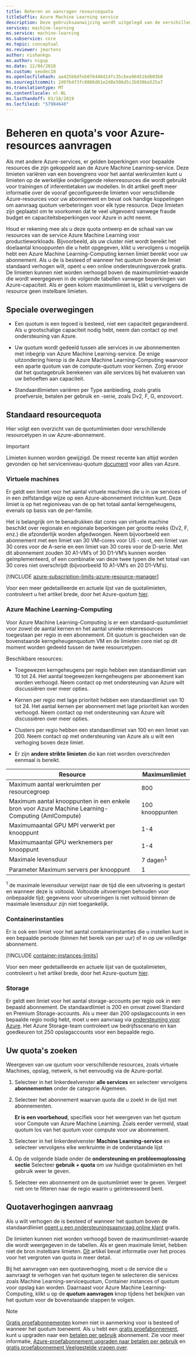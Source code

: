 ```yaml
---
title: Beheren en aanvragen resourcequota
titleSuffix: Azure Machine Learning service
description: Deze gebruiksaanwijzing wordt uitgelegd van de verschillende quota voor resources voor Azure Machine Learning en het weergeven en meer quotum aanvragen.
services: machine-learning
ms.service: machine-learning
ms.subservice: core
ms.topic: conceptual
ms.reviewer: jmartens
author: nishankgu
ms.author: nigup
ms.date: 12/04/2018
ms.custom: seodec18
ms.openlocfilehash: aa425b6dfeb076448d14fc35cbea964516d603b0
ms.sourcegitcommit: 2d0fb4f3fc8086d61e2d8e506d5c2b930ba525a7
ms.translationtype: MT
ms.contentlocale: nl-NL
ms.lasthandoff: 03/18/2019
ms.locfileid: "57904640"
---
```

# <a name="manage-and-request-quotas-for-azure-resources"></a>Beheren en quota's voor Azure-resources aanvragen

Als met andere Azure-services, er gelden beperkingen voor bepaalde resources die zijn gekoppeld aan de Azure Machine Learning-service. Deze limieten variëren van een bovengrens voor het aantal werkruimten kunt u limieten op de werkelijke onderliggende rekenresources die wordt gebruikt voor trainingen of inferentietaken uw modellen. In dit artikel geeft meer informatie over de vooraf geconfigureerde limieten voor verschillende Azure-resources voor uw abonnement en bevat ook handige koppelingen om aanvraag quotum verbeteringen voor elk type resource. Deze limieten zijn geplaatst om te voorkomen dat te veel uitgevoerd vanwege fraude budget en capaciteitsbeperkingen voor Azure in acht neemt.

Houd er rekening mee als u deze quota ontwerp en de schaal van uw resources van de service Azure Machine Learning voor productieworkloads. Bijvoorbeeld, als uw cluster niet wordt bereikt het doelaantal knooppunten die u hebt opgegeven, klikt u vervolgens u mogelijk hebt een Azure Machine Learning-Computing kernen limiet bereikt voor uw abonnement. Als u de is besteed of wanneer het quotum boven de limiet standaard verhogen wilt, opent u een online ondersteuningsverzoek gratis. De limieten kunnen niet worden verhoogd boven de maximumlimiet-waarde die wordt weergegeven in de volgende tabellen vanwege beperkingen van Azure-capaciteit. Als er geen kolom maximumlimiet is, klikt u vervolgens de resource geen instelbare limieten.

## <a name="special-considerations"></a>Speciale overwegingen

+ Een quotum is een tegoed is besteed, niet een capaciteit gegarandeerd. Als u grootschalige capaciteit nodig hebt, neem dan contact op met ondersteuning van Azure.

+ Uw quotum wordt gedeeld tussen alle services in uw abonnementen met inbegrip van Azure Machine Learning-service. De enige uitzondering hierop is de Azure Machine Learning-Computing waarvoor een aparte quotum van de compute-quotum voor kernen. Zorg ervoor dat het quotagebruik berekenen van alle services bij het evalueren van uw behoeften aan capaciteit.

+ Standaardlimieten variëren per Type aanbieding, zoals gratis proefversie, betalen per gebruik en -serie, zoals Dv2, F, G, enzovoort.

## <a name="default-resource-quotas"></a>Standaard resourcequota

Hier volgt een overzicht van de quotumlimieten door verschillende resourcetypen in uw Azure-abonnement.

> [!Important]
> Limieten kunnen worden gewijzigd. De meest recente kan altijd worden gevonden op het serviceniveau-quotum [document](https://docs.microsoft.com/azure/azure-subscription-service-limits/) voor alles van Azure.

### <a name="virtual-machines"></a>Virtuele machines
Er geldt een limiet voor het aantal virtuele machines die u in uw services of in een zelfstandige wijze op een Azure-abonnement inrichten kunt. Deze limiet is op het regioniveau van de op het totaal aantal kerngeheugens, evenals op basis van de per-familie.

Het is belangrijk om te benadrukken dat cores van virtuele machine beschikt over regionale en regionale beperkingen per grootte reeks (Dv2, F, enz.) die afzonderlijk worden afgedwongen. Neem bijvoorbeeld een abonnement met een limiet van 30 VM-cores voor US - oost, een limiet van 30 cores voor de A-serie en een limiet van 30 cores voor de D-serie. Met dit abonnement zouden 30 A1-VM’s of 30 D1-VM’s kunnen worden geïmplementeerd, of een combinatie van deze twee typen die het totaal van 30 cores niet overschrijdt (bijvoorbeeld 10 A1-VM’s en 20 D1-VM’s).

[!INCLUDE [azure-subscription-limits-azure-resource-manager](../../../includes/azure-subscription-limits-azure-resource-manager.md)]

Voor een meer gedetailleerde en actuele lijst van de quotalimieten, controleert u het artikel brede, door het Azure-quotum [hier](https://docs.microsoft.com/azure/azure-subscription-service-limits).

### <a name="azure-machine-learning-compute"></a>Azure Machine Learning-Computing
Voor Azure Machine Learning-Computing is er een standaard-quotumlimiet voor zowel de aantal kernen en het aantal unieke rekenresources toegestaan per regio in een abonnement. Dit quotum is gescheiden van de bovenstaande kerngeheugenquotum VM en de limieten core niet op dit moment worden gedeeld tussen de twee resourcetypen.

Beschikbare resources:
+ Toegewezen kerngeheugens per regio hebben een standaardlimiet van 10 tot 24.  Het aantal toegewezen kerngeheugens per abonnement kan worden verhoogd. Neem contact op met ondersteuning van Azure wilt discussiëren over meer opties.

+ Kernen per regio met lage prioriteit hebben een standaardlimiet van 10 tot 24.  Het aantal kernen per abonnement met lage prioriteit kan worden verhoogd. Neem contact op met ondersteuning van Azure wilt discussiëren over meer opties.

+ Clusters per regio hebben een standaardlimiet van 100 en een limiet van 200. Neem contact op met ondersteuning van Azure als u wilt een verhoging boven deze limiet.

+ Er zijn **andere strikte limieten** die kan niet worden overschreden eenmaal is bereikt.

| **Resource** | **Maximumlimiet** |
| --- | --- |
| Maximum aantal werkruimten per resourcegroep | 800 |
| Maximum aantal knooppunten in een enkele bron voor Azure Machine Learning-Computing (AmlCompute) | 100 knooppunten |
| Maximumaantal GPU MPI verwerkt per knooppunt | 1-4 |
| Maximumaantal GPU werknemers per knooppunt | 1-4 |
| Maximale levensduur | 7 dagen<sup>1</sup> |
| Parameter Maximum servers per knooppunt | 1 |

<sup>1</sup> de maximale levensduur verwijst naar de tijd die een uitvoering is gestart en wanneer deze is voltooid. Voltooide uitvoeringen behouden voor onbepaalde tijd; gegevens voor uitvoeringen is niet voltooid binnen de maximale levensduur zijn niet toegankelijk.

### <a name="container-instances"></a>Containerinstanties

Er is ook een limiet voor het aantal containerinstanties die u instellen kunt in een bepaalde periode (binnen het bereik van per uur) of in op uw volledige abonnement.

[!INCLUDE [container-instances-limits](../../../includes/container-instances-limits.md)]

Voor een meer gedetailleerde en actuele lijst van de quotalimieten, controleert u het artikel brede, door het Azure-quotum [hier](https://docs.microsoft.com/azure/azure-subscription-service-limits#container-instances-limits).

### <a name="storage"></a>Storage
Er geldt een limiet voor het aantal storage-accounts per regio ook in een bepaald abonnement. De standaardlimiet is 200 en omvat zowel Standard en Premium Storage-accounts. Als u meer dan 200 opslagaccounts in een bepaalde regio nodig hebt, moet u een aanvraag via [ondersteuning voor Azure](https://ms.portal.azure.com/#blade/Microsoft_Azure_Support/HelpAndSupportBlade/newsupportrequest/). Het Azure Storage-team controleert uw bedrijfsscenario en kan goedkeuren tot 250 opslagaccounts voor een bepaalde regio.


## <a name="find-your-quotas"></a>Uw quota's zoeken

Weergeven van uw quotum voor verschillende resources, zoals virtuele Machines, opslag, netwerk, is het eenvoudig via de Azure-portal.

1. Selecteer in het linkerdeelvenster **alle services** en selecteer vervolgens **abonnementen** onder de categorie Algemeen.

1. Selecteer het abonnement waarvan quota die u zoekt in de lijst met abonnementen.

   **Er is een voorbehoud**, specifiek voor het weergeven van het quotum voor Compute van Azure Machine Learning. Zoals eerder vermeld, staat quotum los van het quotum voor compute voor uw abonnement.

1. Selecteer in het linkerdeelvenster **Machine Learning-service** en selecteer vervolgens elke werkruimte in de onderstaande lijst

1. Op de volgende blade onder de **ondersteuning en probleemoplossing sectie** Selecteer **gebruik + quota** om uw huidige quotalimieten en het gebruik weer te geven.

1. Selecteer een abonnement om de quotumlimiet weer te geven. Vergeet niet om te filteren naar de regio waarin u geïnteresseerd bent.


## <a name="request-quota-increases"></a>Quotaverhogingen aanvraag

Als u wilt verhogen de is besteed of wanneer het quotum boven de standaardlimiet [opent u een ondersteuningsaanvraag online klant](https://ms.portal.azure.com/#blade/Microsoft_Azure_Support/HelpAndSupportBlade/newsupportrequest/) gratis.

De limieten kunnen niet worden verhoogd boven de maximumlimiet-waarde die wordt weergegeven in de tabellen. Als er geen maximale limiet, hebben niet de bron instelbare limieten. [Dit](https://docs.microsoft.com/azure/azure-resource-manager/resource-manager-quota-errors) artikel bevat informatie over het proces voor het vergroten van quota in meer detail.

Bij het aanvragen van een quotaverhoging, moet u de service die u aanvraagt te verhogen van het quotum tegen te selecteren die services zoals Machine Learning-servicequotum, Container instances of quotum voor opslag kan worden. Daarnaast voor Azure Machine Learning-Computing, klikt u op de **quotum aanvragen** knop tijdens het bekijken van het quotum voor de bovenstaande stappen te volgen.

> [!NOTE]
> [Gratis proefabonnementen](https://azure.microsoft.com/offers/ms-azr-0044p) komen niet in aanmerking voor is besteed of wanneer het quotum toeneemt. Als u hebt een [gratis proefabonnement](https://azure.microsoft.com/offers/ms-azr-0044p), kunt u upgraden naar een [betalen per gebruik](https://azure.microsoft.com/offers/ms-azr-0003p/) abonnement. Zie voor meer informatie, [Azure-proefabonnement upgraden naar betalen per gebruik](../../billing/billing-upgrade-azure-subscription.md) en [gratis proefabonnement Veelgestelde vragen over](https://azure.microsoft.com/free/free-account-faq).
